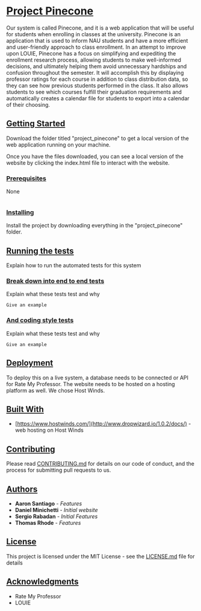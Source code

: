 # [Project Pinecone]((https://github.com/UnlimitedDrip/ProjectPinecone/))

Our system is called Pinecone, and it is a web application that will be useful for students when enrolling in classes at the university. Pinecone is an application that is used to inform NAU students and have a more efficient and user-friendly approach to class enrollment. In an attempt to improve upon LOUIE, Pinecone has a focus on simplifying and expediting the enrollment research process, allowing students to make well-informed decisions, and ultimately helping them avoid unnecessary hardships and confusion throughout the semester. It will accomplish this by displaying professor ratings for each course in addition to class distribution data, so they can see how previous students performed in the class. It also allows students to see which courses fulfill their graduation requirements and automatically creates a calendar file for students to export into a calendar of their choosing.


## [Getting Started](https://gist.github.com/PurpleBooth/109311bb0361f32d87a2#getting-started)

Download the folder titled "project\_pinecone" to get a local version of the web application running on your machine.

Once you have the files downloaded, you can see a local version of the website by clicking the index.html file to interact with the website.


### [Prerequisites](https://gist.github.com/PurpleBooth/109311bb0361f32d87a2#prerequisites)

None

```
```


### [Installing](https://gist.github.com/PurpleBooth/109311bb0361f32d87a2#installing)

Install the project by downloading everything in the "project\_pinecone" folder.


## [Running the tests](https://gist.github.com/PurpleBooth/109311bb0361f32d87a2#running-the-tests)

Explain how to run the automated tests for this system


### [Break down into end to end tests](https://gist.github.com/PurpleBooth/109311bb0361f32d87a2#break-down-into-end-to-end-tests)

Explain what these tests test and why

    Give an example


### [And coding style tests](https://gist.github.com/PurpleBooth/109311bb0361f32d87a2#and-coding-style-tests)

Explain what these tests test and why

    Give an example


## [Deployment](https://gist.github.com/PurpleBooth/109311bb0361f32d87a2#deployment)

To deploy this on a live system, a database needs to be connected or API for Rate My Professor. The website needs to be hosted on a hosting platform as well. We chose Host Winds.


## [Built With](https://gist.github.com/PurpleBooth/109311bb0361f32d87a2#built-with)

- [https://www.hostwinds.com/](http://www.dropwizard.io/1.0.2/docs/) - web hosting on Host Winds


## [Contributing](https://gist.github.com/PurpleBooth/109311bb0361f32d87a2#contributing)

Please read [CONTRIBUTING.md](https://gist.github.com/PurpleBooth/b24679402957c63ec426) for details on our code of conduct, and the process for submitting pull requests to us.


## [Authors](https://gist.github.com/PurpleBooth/109311bb0361f32d87a2#authors)

- **Aaron Santiago** - _Features_
- **Daniel Minichetti** - _Initial website_
- **Sergio Rabadan** - _Initial Features_
- **Thomas Rhode** - _Features_

## [License](https://gist.github.com/PurpleBooth/109311bb0361f32d87a2#license)

This project is licensed under the MIT License - see the [LICENSE.md](https://gist.github.com/PurpleBooth/LICENSE.md) file for details


## [Acknowledgments](https://gist.github.com/PurpleBooth/109311bb0361f32d87a2#acknowledgments)

- Rate My Professor
- LOUIE
